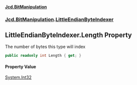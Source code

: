 #### [Jcd.BitManipulation](index 'index')

### [Jcd.BitManipulation](Jcd.BitManipulation 'Jcd.BitManipulation').[LittleEndianByteIndexer](Jcd.BitManipulation.LittleEndianByteIndexer 'Jcd.BitManipulation.LittleEndianByteIndexer')

## LittleEndianByteIndexer.Length Property

The number of bytes this type will index

```csharp
public readonly int Length { get; }
```

#### Property Value

[System.Int32](https://docs.microsoft.com/en-us/dotnet/api/System.Int32 'System.Int32')